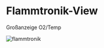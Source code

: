 # Flammtronik-View
Großanzeige O2/Temp

![flammtronik](https://github.com/user-attachments/assets/98927682-c604-417f-a0f1-c00c31f65afe)
